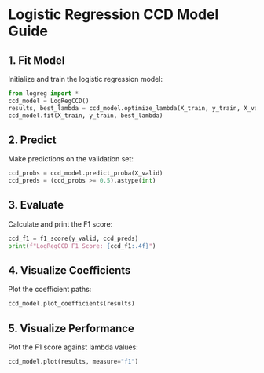 # Logistic Regression CCD Model Guide

## 1. Fit Model

Initialize and train the logistic regression model:

```python
from logreg import *
ccd_model = LogRegCCD()
results, best_lambda = ccd_model.optimize_lambda(X_train, y_train, X_valid, y_valid)
ccd_model.fit(X_train, y_train, best_lambda)
```

## 2. Predict

Make predictions on the validation set:

```python
ccd_probs = ccd_model.predict_proba(X_valid)
ccd_preds = (ccd_probs >= 0.5).astype(int)
```

## 3. Evaluate

Calculate and print the F1 score:

```python
ccd_f1 = f1_score(y_valid, ccd_preds)
print(f"LogRegCCD F1 Score: {ccd_f1:.4f}")
```

## 4. Visualize Coefficients

Plot the coefficient paths:

```python
ccd_model.plot_coefficients(results)
```

## 5. Visualize Performance

Plot the F1 score against lambda values:

```python
ccd_model.plot(results, measure="f1")
```


